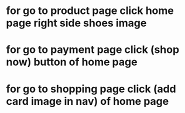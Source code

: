 ##   ##

# for go to product page click home page right side shoes image

# for go to payment page click  (shop now) button of home page 

# for go to shopping page click  (add card image in nav) of home page 
 
